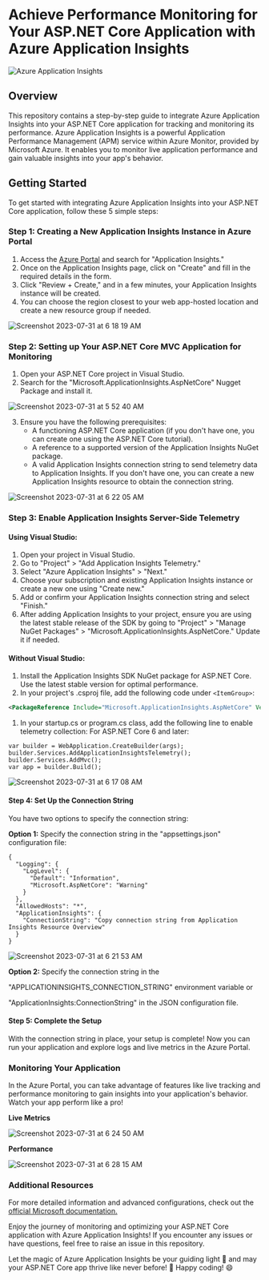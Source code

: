 # Achieve Performance Monitoring for Your ASP.NET Core Application with Azure Application Insights

![Azure Application Insights](https://img.shields.io/badge/Azure-Application%20Insights-blue)

## Overview

This repository contains a step-by-step guide to integrate Azure Application Insights into your ASP.NET Core application for tracking and monitoring its performance. Azure Application Insights is a powerful Application Performance Management (APM) service within Azure Monitor, provided by Microsoft Azure. It enables you to monitor live application performance and gain valuable insights into your app's behavior.

## Getting Started

To get started with integrating Azure Application Insights into your ASP.NET Core application, follow these 5 simple steps:

### Step 1: Creating a New Application Insights Instance in Azure Portal

1. Access the [Azure Portal](https://portal.azure.com/) and search for "Application Insights."
2. Once on the Application Insights page, click on "Create" and fill in the required details in the form.
3. Click "Review + Create," and in a few minutes, your Application Insights instance will be created.
4. You can choose the region closest to your web app-hosted location and create a new resource group if needed.

![Screenshot 2023-07-31 at 6 18 19 AM](https://github.com/hkaanturgut/Achieve-Performance-Monitoring-for-Your-ASP.NET-Core-Application-with-Azure-Application-Insights/assets/113396342/d00a3cbf-1898-401b-9124-79bd947d7b5c)


### Step 2: Setting up Your ASP.NET Core MVC Application for Monitoring

1. Open your ASP.NET Core project in Visual Studio.
2. Search for the "Microsoft.ApplicationInsights.AspNetCore" Nugget Package and install it.

![Screenshot 2023-07-31 at 5 52 40 AM](https://github.com/hkaanturgut/Achieve-Performance-Monitoring-for-Your-ASP.NET-Core-Application-with-Azure-Application-Insights/assets/113396342/bd5b6e36-a388-44e7-b6ec-21b76ab64757)

3. Ensure you have the following prerequisites:
   - A functioning ASP.NET Core application (if you don't have one, you can create one using the ASP.NET Core tutorial).
   - A reference to a supported version of the Application Insights NuGet package.
   - A valid Application Insights connection string to send telemetry data to Application Insights. If you don't have one, you can create a new Application Insights resource to obtain the connection string.
  
![Screenshot 2023-07-31 at 6 22 05 AM](https://github.com/hkaanturgut/Achieve-Performance-Monitoring-for-Your-ASP.NET-Core-Application-with-Azure-Application-Insights/assets/113396342/8f74fb8b-cf94-4450-80e9-24abba5486f7)


### Step 3: Enable Application Insights Server-Side Telemetry

#### Using Visual Studio:
1. Open your project in Visual Studio.
2. Go to "Project" > "Add Application Insights Telemetry."
3. Select "Azure Application Insights" > "Next."
4. Choose your subscription and existing Application Insights instance or create a new one using "Create new."
5. Add or confirm your Application Insights connection string and select "Finish."
6. After adding Application Insights to your project, ensure you are using the latest stable release of the SDK by going to "Project" > "Manage NuGet Packages" > "Microsoft.ApplicationInsights.AspNetCore." Update it if needed.

#### Without Visual Studio:
1. Install the Application Insights SDK NuGet package for ASP.NET Core. Use the latest stable version for optimal performance.
2. In your project's .csproj file, add the following code under `<ItemGroup>`:

```XML
<PackageReference Include="Microsoft.ApplicationInsights.AspNetCore" Version="2.21.0" />

`````
1. In your startup.cs or program.cs class, add the following line to enable telemetry collection:
For ASP.NET Core 6 and later:

```
var builder = WebApplication.CreateBuilder(args);
builder.Services.AddApplicationInsightsTelemetry();
builder.Services.AddMvc();
var app = builder.Build();
```

![Screenshot 2023-07-31 at 6 17 08 AM](https://github.com/hkaanturgut/Achieve-Performance-Monitoring-for-Your-ASP.NET-Core-Application-with-Azure-Application-Insights/assets/113396342/39126967-bc57-45b8-9a23-c2d16ecccf78)

#### Step 4: Set Up the Connection String
You have two options to specify the connection string:

**Option 1:** Specify the connection string in the "appsettings.json" configuration file:

```
{
  "Logging": {
    "LogLevel": {
      "Default": "Information",
      "Microsoft.AspNetCore": "Warning"
    }
  },
  "AllowedHosts": "*",
  "ApplicationInsights": {
    "ConnectionString": "Copy connection string from Application Insights Resource Overview"
  }
}
```
![Screenshot 2023-07-31 at 6 21 53 AM](https://github.com/hkaanturgut/Achieve-Performance-Monitoring-for-Your-ASP.NET-Core-Application-with-Azure-Application-Insights/assets/113396342/00370217-2d3d-44d7-aa6a-6fbb329242aa)

**Option 2:** Specify the connection string in the

"APPLICATIONINSIGHTS_CONNECTION_STRING" environment variable or 

"ApplicationInsights:ConnectionString" in the JSON configuration file.

#### Step 5: Complete the Setup
With the connection string in place, your setup is complete! Now you can run your application and explore logs and live metrics in the Azure Portal.

### Monitoring Your Application
In the Azure Portal, you can take advantage of features like live tracking and performance monitoring to gain insights into your application's behavior. Watch your app perform like a pro!

**Live Metrics**

![Screenshot 2023-07-31 at 6 24 50 AM](https://github.com/hkaanturgut/Achieve-Performance-Monitoring-for-Your-ASP.NET-Core-Application-with-Azure-Application-Insights/assets/113396342/85085acb-98c9-4469-85b1-cf4e90c52d9a)

**Performance**

![Screenshot 2023-07-31 at 6 28 15 AM](https://github.com/hkaanturgut/Achieve-Performance-Monitoring-for-Your-ASP.NET-Core-Application-with-Azure-Application-Insights/assets/113396342/320635d8-a7e5-4477-adc3-c29d136841e6)


### Additional Resources
For more detailed information and advanced configurations, check out the <a href="https://learn.microsoft.com/en-us/azure/azure-monitor/app/asp-net-core?tabs=netcorenew%2Cnetcore6" target="_blank">official Microsoft documentation.</a> 

Enjoy the journey of monitoring and optimizing your ASP.NET Core application with Azure Application Insights! If you encounter any issues or have questions, feel free to raise an issue in this repository.

Let the magic of Azure Application Insights be your guiding light 🌟 and may your ASP.NET Core app thrive like never before! 🚀 Happy coding! 😄


